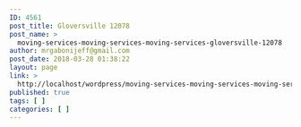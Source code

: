 ```yaml
---
ID: 4561
post_title: Gloversville 12078
post_name: >
  moving-services-moving-services-moving-services-gloversville-12078
author: mrgabonijeff@gmail.com
post_date: 2018-03-28 01:38:22
layout: page
link: >
  http://localhost/wordpress/moving-services-moving-services-moving-services-gloversville-12078/
published: true
tags: [ ]
categories: [ ]
---
```

